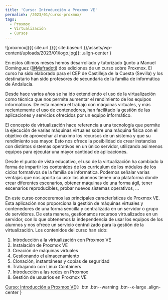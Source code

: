 ```yaml
---
title: 'Curso: Introducción a Proxmox VE'
permalink: /2023/01/curso-proxmox/
tags:
  - Proxmox
  - Virtualización
  - Cursos
---
```


![proxmox]({{ site.url }}{{ site.baseurl }}/assets/wp-content/uploads/2023/01/logo.jpg){: .align-center }

En estos últimos meses hemos desarrollado y tutorizado (junto a Manuel Domínguez ([@Mafradoti](https://twitter.com/Mafradoti)) dos ediciones de un curso sobre Proxmox. El curso ha sido elaborado para el CEP de Castilleja de la Cuesta (Sevilla) y los destinatario han sido profesores de secundaria de la familia de informática de Andalucía. 

Desde hace varios años se ha ido extendiendo el uso de la virtualización como técnica que nos permite aumentar el rendimiento de los equipos informáticos. De esta manera el trabajo con máquinas virtuales, y más recientemente el uso de contenedores, han facilitado la gestión de las aplicaciones y servicios ofrecidos por un equipo informático.

El concepto de virtualización hace referencia a una tecnología que permite la ejecución de varias máquinas virtuales sobre una máquina física con el objetivo de aprovechar al máximo los recursos de un sistema y que su rendimiento sea mayor. Esto nos ofrece la posibilidad de crear instancias con distintos sistemas operativos en un único servidor, utilizando así menos equipos para ejecutar una mayor cantidad de aplicaciones.

Desde el punto de vista educativo, el uso de la virtualización ha cambiado la forma de impartir los contenidos de los curriculum de los módulos de los ciclos formativos de la familia de informática. Podemos señalar varias ventajas que nos aporta su uso: los alumnos tienen una plataforma donde crear diferentes escenarios, obtener máquinas de una forma ágil, tener escenarios reproducibles, probar nuevos sistemas operativos, ...

En este curso conoceremos las principales características de Proxmox VE. Esta aplicación nos proporciona la gestión de máquinas virtuales y contenedores de una forma sencilla y centralizada en un servidor o grupo de servidores. De esta manera, gestionamos recursos virtualizados en un servidor, con lo que obtenemos la independencia de usar los equipos de los alumnos y nos ofrece un servicio centralizado para la gestión de la virtualización.
Los contenidos del curso han sido:

1. Introducción a la virtualización con Proxmox VE
2. Instalación de Proxmox VE
3. Creación de máquinas virtuales
4. Gestionando el almacenamiento
5. Clonación, instantáneas y copias de seguridad
6. Trabajando con Linux Containers
7. Introducción a las redes en Proxmox
8. Gestión de usuarios en Proxmox VE


[Curso: Introducción a Proxmox VE](https://github.com/iesgn/curso_proxmox_cep){: .btn .btn--warning .btn--x-large .align-center }
